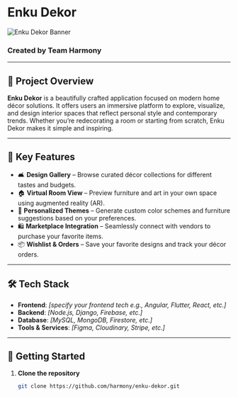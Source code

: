 # Enku Dekor

![Enku Dekor Banner](path/to/your/image.png) <!-- Replace with actual image path after upload -->

### Created by Team Harmony

---

## 📌 Project Overview

**Enku Dekor** is a beautifully crafted application focused on modern home décor solutions. It offers users an immersive platform to explore, visualize, and design interior spaces that reflect personal style and contemporary trends. Whether you’re redecorating a room or starting from scratch, Enku Dekor makes it simple and inspiring.

---

## 🎯 Key Features

- 🛋️ **Design Gallery** – Browse curated décor collections for different tastes and budgets.
- 🏠 **Virtual Room View** – Preview furniture and art in your own space using augmented reality (AR).
- 🎨 **Personalized Themes** – Generate custom color schemes and furniture suggestions based on your preferences.
- 🛍️ **Marketplace Integration** – Seamlessly connect with vendors to purchase your favorite items.
- 📦 **Wishlist & Orders** – Save your favorite designs and track your décor orders.

---

## 🛠️ Tech Stack

- **Frontend**: *[specify your frontend tech e.g., Angular, Flutter, React, etc.]*
- **Backend**: *[Node.js, Django, Firebase, etc.]*
- **Database**: *[MySQL, MongoDB, Firestore, etc.]*
- **Tools & Services**: *[Figma, Cloudinary, Stripe, etc.]*

---

## 🚀 Getting Started

1. **Clone the repository**
   ```bash
   git clone https://github.com/harmony/enku-dekor.git
